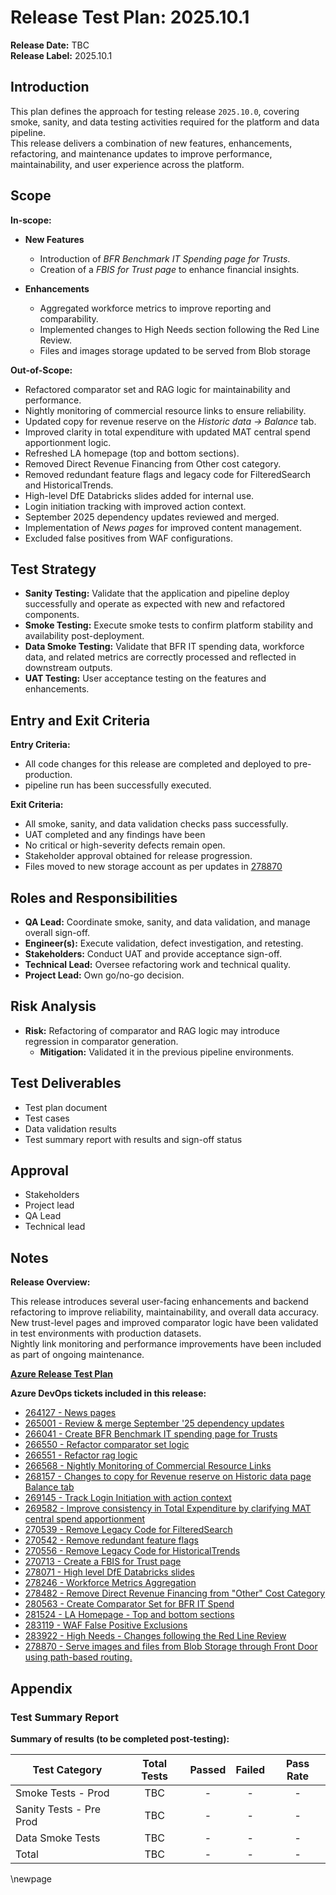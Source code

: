 ﻿# Release Test Plan: 2025.10.1

**Release Date:** TBC  
**Release Label:** 2025.10.1

## Introduction

This plan defines the approach for testing release `2025.10.0`, covering smoke, sanity, and data testing activities required for the platform and data pipeline.  
This release delivers a combination of new features, enhancements, refactoring, and maintenance updates to improve performance, maintainability, and user experience across the platform.

## Scope

**In-scope:**

- **New Features**
  - Introduction of *BFR Benchmark IT Spending page for Trusts*.
  - Creation of a *FBIS for Trust page* to enhance financial insights.

- **Enhancements**
  - Aggregated workforce metrics to improve reporting and comparability.
  - Implemented changes to High Needs section following the Red Line Review.
  - Files and images storage updated to be served from Blob storage

**Out-of-Scope:**

- Refactored comparator set and RAG logic for maintainability and performance.
- Nightly monitoring of commercial resource links to ensure reliability.
- Updated copy for revenue reserve on the *Historic data → Balance* tab.
- Improved clarity in total expenditure with updated MAT central spend apportionment logic.
- Refreshed LA homepage (top and bottom sections).
- Removed Direct Revenue Financing from Other cost category.
- Removed redundant feature flags and legacy code for FilteredSearch and HistoricalTrends.
- High-level DfE Databricks slides added for internal use.
- Login initiation tracking with improved action context.
- September 2025 dependency updates reviewed and merged.
- Implementation of *News pages* for improved content management.
- Excluded false positives from WAF configurations.

## Test Strategy

- **Sanity Testing:** Validate that the application and pipeline deploy successfully and operate as expected with new and refactored components.
- **Smoke Testing:** Execute smoke tests to confirm platform stability and availability post-deployment.
- **Data Smoke Testing:** Validate that BFR IT spending data, workforce data, and related metrics are correctly processed and reflected in downstream outputs.
- **UAT Testing:** User acceptance testing on the features and enhancements.

## Entry and Exit Criteria

**Entry Criteria:**

- All code changes for this release are completed and deployed to pre-production.
- pipeline run has been successfully executed.

**Exit Criteria:**

- All smoke, sanity, and data validation checks pass successfully.
- UAT completed and any findings have been 
- No critical or high-severity defects remain open.
- Stakeholder approval obtained for release progression.
- Files moved to new storage account as per updates in [278870](https://dfe-ssp.visualstudio.com/s198-DfE-Benchmarking-service/_workitems/edit/278870)

## Roles and Responsibilities

- **QA Lead:** Coordinate smoke, sanity, and data validation, and manage overall sign-off.
- **Engineer(s):** Execute validation, defect investigation, and retesting.
- **Stakeholders:** Conduct UAT and provide acceptance sign-off.
- **Technical Lead:** Oversee refactoring work and technical quality.
- **Project Lead:** Own go/no-go decision.

## Risk Analysis

- **Risk:** Refactoring of comparator and RAG logic may introduce regression in comparator generation.
  - **Mitigation:** Validated it in the previous pipeline environments.

## Test Deliverables

- Test plan document
- Test cases
- Data validation results
- Test summary report with results and sign-off status

## Approval

- Stakeholders
- Project lead
- QA Lead
- Technical lead

## Notes

**Release Overview:**

This release introduces several user-facing enhancements and backend refactoring to improve reliability, maintainability, and overall data accuracy.  
New trust-level pages and improved comparator logic have been validated in test environments with production datasets.  
Nightly link monitoring and performance improvements have been included as part of ongoing maintenance.

**[Azure Release Test Plan](https://dev.azure.com/dfe-ssp/s198-DfE-Benchmarking-service/_testPlans/define?planId=285868&suiteId=285869)**

**Azure DevOps tickets included in this release:**

- [264127 - News pages](https://dfe-ssp.visualstudio.com/s198-DfE-Benchmarking-service/_workitems/edit/264127)
- [265001 - Review & merge September '25 dependency updates](https://dfe-ssp.visualstudio.com/s198-DfE-Benchmarking-service/_workitems/edit/265001)
- [266041 - Create BFR Benchmark IT spending page for Trusts](https://dfe-ssp.visualstudio.com/s198-DfE-Benchmarking-service/_workitems/edit/266041)
- [266550 - Refactor comparator set logic](https://dfe-ssp.visualstudio.com/s198-DfE-Benchmarking-service/_workitems/edit/266550)
- [266551 - Refactor rag logic](https://dfe-ssp.visualstudio.com/s198-DfE-Benchmarking-service/_workitems/edit/266551)
- [266568 - Nightly Monitoring of Commercial Resource Links](https://dfe-ssp.visualstudio.com/s198-DfE-Benchmarking-service/_workitems/edit/266568)
- [268157 - Changes to copy for Revenue reserve on Historic data page Balance tab](https://dfe-ssp.visualstudio.com/s198-DfE-Benchmarking-service/_workitems/edit/268157)
- [269145 - Track Login Initiation with action context](https://dfe-ssp.visualstudio.com/s198-DfE-Benchmarking-service/_workitems/edit/269145)
- [269582 - Improve consistency in Total Expenditure by clarifying MAT central spend apportionment](https://dfe-ssp.visualstudio.com/s198-DfE-Benchmarking-service/_workitems/edit/269582)
- [270539 - Remove Legacy Code for FilteredSearch](https://dfe-ssp.visualstudio.com/s198-DfE-Benchmarking-service/_workitems/edit/270539)
- [270542 - Remove redundant feature flags](https://dfe-ssp.visualstudio.com/s198-DfE-Benchmarking-service/_workitems/edit/270542)
- [270556 - Remove Legacy Code for HistoricalTrends](https://dfe-ssp.visualstudio.com/s198-DfE-Benchmarking-service/_workitems/edit/270556)
- [270713 - Create a FBIS for Trust page](https://dfe-ssp.visualstudio.com/s198-DfE-Benchmarking-service/_workitems/edit/270713)
- [278071 - High level DfE Databricks slides](https://dfe-ssp.visualstudio.com/s198-DfE-Benchmarking-service/_workitems/edit/278071)
- [278246 - Workforce Metrics Aggregation](https://dfe-ssp.visualstudio.com/s198-DfE-Benchmarking-service/_workitems/edit/278246)
- [278482 - Remove Direct Revenue Financing from "Other" Cost Category](https://dfe-ssp.visualstudio.com/s198-DfE-Benchmarking-service/_workitems/edit/278482)
- [280563 - Create Comparator Set for BFR IT Spend](https://dfe-ssp.visualstudio.com/s198-DfE-Benchmarking-service/_workitems/edit/280563)
- [281524 - LA Homepage - Top and bottom sections](https://dfe-ssp.visualstudio.com/s198-DfE-Benchmarking-service/_workitems/edit/281524)
- [283119 - WAF False Positive Exclusions](https://dfe-ssp.visualstudio.com/s198-DfE-Benchmarking-service/_workitems/edit/283119)
- [283922 - High Needs - Changes following the Red Line Review](https://dfe-ssp.visualstudio.com/s198-DfE-Benchmarking-service/_workitems/edit/283922)
- [278870 - Serve images and files from Blob Storage through Front Door using path-based routing.](https://dfe-ssp.visualstudio.com/s198-DfE-Benchmarking-service/_workitems/edit/278870)

## Appendix

### Test Summary Report

**Summary of results (to be completed post-testing):**

| Test Category           | Total Tests | Passed | Failed | Pass Rate |  
|-------------------------|:-----------:|:------:|:------:|:---------:|  
| Smoke Tests - Prod      |     TBC     |   -    |   -    |     -     |  
| Sanity Tests - Pre Prod |     TBC     |   -    |   -    |     -     |  
| Data Smoke Tests        |     TBC     |   -    |   -    |     -     |  
| Total                   |     TBC     |   -    |   -    |     -     |  

<!-- Leave the rest of this page blank -->
\newpage
